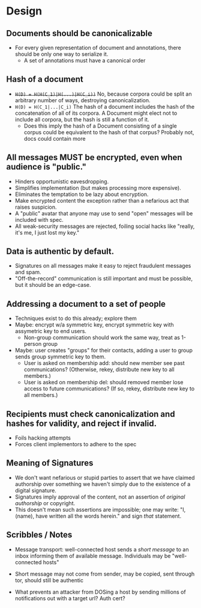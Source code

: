 # Design

## Documents should be canonicalizable

- For every given representation of document and annotations, there should be only one way to serialize it.
    - A set of annotations must have a canonical order

## Hash of a document

- ~~`H(D) = H(H(C_1)|H(...)|H(C_i))`~~ No, because corpora could be split an arbitrary number of ways, destroying canonicalization.
- `H(D) = H(C_1|...|C_i)` The hash of a document includes the hash of the concatenation of all of its corpora. A Document might elect not to include all corpora, but the hash is still a function of it.
    - Does this imply the hash of a Document consisting of a single corpus could be equivalent to the hash of that corpus? Probably not, docs could contain more

## All messages MUST be encrypted, even when audience is "public."

- Hinders opportunistic eavesdropping.
- Simplifies implementation (but makes processing more expensive).
- Eliminates the temptation to be lazy about encryption.
- Make encrypted content the exception rather than a nefarious act that raises suspicion.
- A "public" avatar that anyone may use to send "open" messages will be included with spec.
- All weak-security messages are rejected, foiling social hacks like "really, it's me, I just lost my key."

## Data is authentic by default.

- Signatures on all messages make it easy to reject fraudulent messages and spam.
- "Off-the-record" communication is still important and must be possible, but it should be an edge-case.

## Addressing a document to a set of people

- Techniques exist to do this already; explore them
- Maybe: encrypt w/a symmetric key, encrypt symmetric key with assymetric key to end users.
    - Non-group communication should work the same way, treat as 1-person group
- Maybe: user creates "groups" for their contacts, adding a user to group sends group symmetric key to them.
    - User is asked on membership add: should new member see past communications? (Otherwise, rekey, distribute new key to all members.)
    - User is asked on membership del: should removed member lose access to future communications? (If so, rekey, distribute new key to all members.)

## Recipients must check canonicalization and hashes for validity, and reject if invalid.

- Foils hacking attempts
- Forces client implementors to adhere to the spec

## Meaning of Signatures

- We don't want nefarious or stupid parties to assert that we have claimed authorship over something we haven't simply due to the existence of a digital signature.
- Signatures imply approval of the content, not an assertion of _original authorship_ or copyright.
- This doesn't mean such assertions are impossible; one may write: "I, (name), have written all the words herein." and sign _that_ statement.

## Scribbles / Notes

- Message transport: well-connected host sends a *short message* to an inbox informing them of available message. Individuals may be "well-connected hosts"

- Short message may not come from sender, may be copied, sent through tor, should still be authentic

- What prevents an attacker from DOSing a host by sending millions of notifications out with a target url? Auth cert?

